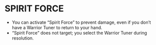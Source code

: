 # SPIRIT FORCE

*   You can activate “Spirit Force” to prevent damage, even if you don’t have a Warrior Tuner to return to your hand.
*   “Spirit Force” does not target; you select the Warrior Tuner during resolution.
